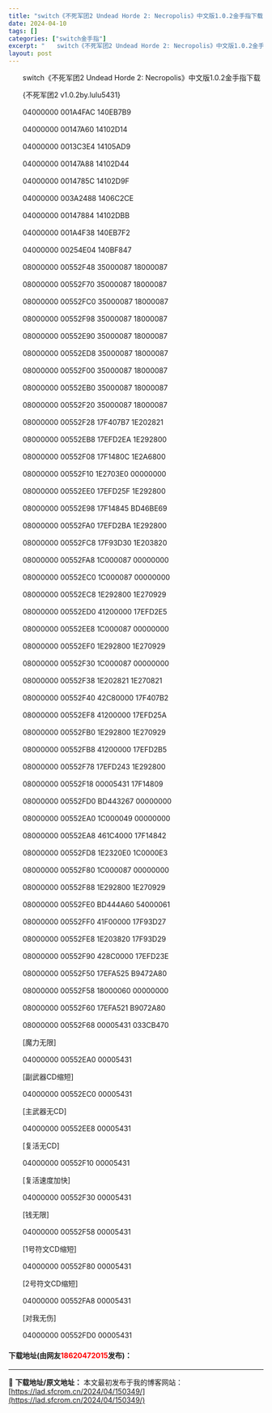 ```yaml
---
title: "switch《不死军团2 Undead Horde 2: Necropolis》中文版1.0.2金手指下载"
date: 2024-04-10
tags: []
categories: ["switch金手指"]
excerpt: "　　switch《不死军团2 Undead Horde 2: Necropolis》中文版1.0.2金手指下载 　　{不死军团2 v1.0.2by.lulu5431} 　　04000000 001A4FAC 140EB7B9 　　04000000 00147A60 14102D14 　　040000&hellip;"
layout: post
---
```


 <p>　　switch《不死军团2 Undead Horde 2: Necropolis》中文版1.0.2金手指下载</p> <p>　　{不死军团2 v1.0.2by.lulu5431}</p> <p>　　04000000 001A4FAC 140EB7B9</p> <p>　　04000000 00147A60 14102D14</p> <p>　　04000000 0013C3E4 14105AD9</p> <p>　　04000000 00147A88 14102D44</p> <p>　　04000000 0014785C 14102D9F</p> <p>　　04000000 003A2488 1406C2CE</p> <p>　　04000000 00147884 14102DBB</p> <p>　　04000000 001A4F38 140EB7F2</p> <p>　　04000000 00254E04 140BF847</p> <p>　　08000000 00552F48 35000087 18000087</p> <p>　　08000000 00552F70 35000087 18000087</p> <p>　　08000000 00552FC0 35000087 18000087</p> <p>　　08000000 00552F98 35000087 18000087</p> <p>　　08000000 00552E90 35000087 18000087</p> <p>　　08000000 00552ED8 35000087 18000087</p> <p>　　08000000 00552F00 35000087 18000087</p> <p>　　08000000 00552EB0 35000087 18000087</p> <p>　　08000000 00552F20 35000087 18000087</p> <p>　　08000000 00552F28 17F407B7 1E202821</p> <p>　　08000000 00552EB8 17EFD2EA 1E292800</p> <p>　　08000000 00552F08 17F1480C 1E2A6800</p> <p>　　08000000 00552F10 1E2703E0 00000000</p> <p>　　08000000 00552EE0 17EFD25F 1E292800</p> <p>　　08000000 00552E98 17F14845 BD46BE69</p> <p>　　08000000 00552FA0 17EFD2BA 1E292800</p> <p>　　08000000 00552FC8 17F93D30 1E203820</p> <p>　　08000000 00552FA8 1C000087 00000000</p> <p>　　08000000 00552EC0 1C000087 00000000</p> <p>　　08000000 00552EC8 1E292800 1E270929</p> <p>　　08000000 00552ED0 41200000 17EFD2E5</p> <p>　　08000000 00552EE8 1C000087 00000000</p> <p>　　08000000 00552EF0 1E292800 1E270929</p> <p>　　08000000 00552F30 1C000087 00000000</p> <p>　　08000000 00552F38 1E202821 1E270821</p> <p>　　08000000 00552F40 42C80000 17F407B2</p> <p>　　08000000 00552EF8 41200000 17EFD25A</p> <p>　　08000000 00552FB0 1E292800 1E270929</p> <p>　　08000000 00552FB8 41200000 17EFD2B5</p> <p>　　08000000 00552F78 17EFD243 1E292800</p> <p>　　08000000 00552F18 00005431 17F14809</p> <p>　　08000000 00552FD0 BD443267 00000000</p> <p>　　08000000 00552EA0 1C000049 00000000</p> <p>　　08000000 00552EA8 461C4000 17F14842</p> <p>　　08000000 00552FD8 1E2320E0 1C0000E3</p> <p>　　08000000 00552F80 1C000087 00000000</p> <p>　　08000000 00552F88 1E292800 1E270929</p> <p>　　08000000 00552FE0 BD444A60 54000061</p> <p>　　08000000 00552FF0 41F00000 17F93D27</p> <p>　　08000000 00552FE8 1E203820 17F93D29</p> <p>　　08000000 00552F90 428C0000 17EFD23E</p> <p>　　08000000 00552F50 17EFA525 B9472A80</p> <p>　　08000000 00552F58 18000060 00000000</p> <p>　　08000000 00552F60 17EFA521 B9072A80</p> <p>　　08000000 00552F68 00005431 033CB470</p> <p>　　[魔力无限]</p> <p>　　04000000 00552EA0 00005431</p> <p>　　[副武器CD缩短]</p> <p>　　04000000 00552EC0 00005431</p> <p>　　[主武器无CD]</p> <p>　　04000000 00552EE8 00005431</p> <p>　　[复活无CD]</p> <p>　　04000000 00552F10 00005431</p> <p>　　[复活速度加快]</p> <p>　　04000000 00552F30 00005431</p> <p>　　[钱无限]</p> <p>　　04000000 00552F58 00005431</p> <p>　　[1号符文CD缩短]</p> <p>　　04000000 00552F80 00005431</p> <p>　　[2号符文CD缩短]</p> <p>　　04000000 00552FA8 00005431</p> <p>　　[对我无伤]</p> <p>　　04000000 00552FD0 00005431</p> <p><h4>下载地址(由网友<font color="red">18620472015</font>发布)：</h4></p> 

---
📖 **下载地址/原文地址：** 本文最初发布于我的博客网站：[https://lad.sfcrom.cn/2024/04/150349/](https://lad.sfcrom.cn/2024/04/150349/)

